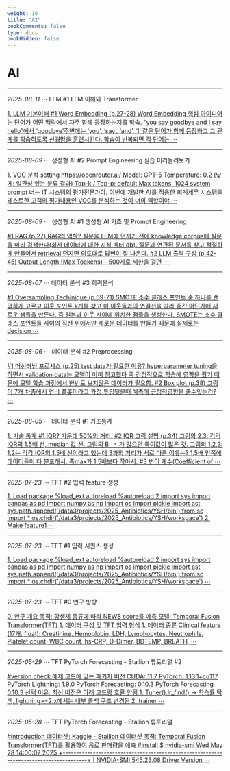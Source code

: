 ```yaml
---
weight: 16
title: "AI"
bookComments: false
type: docs
bookHidden: false
---
```


# AI

---

*2025-08-11* ⋯ LLM #1 LLM 이해와 Transformer

[1. LLM 기본이해 #1 Word Embedding (p.27-28) Word Embedding 핵심 아이디어는 단어가 어떤 맥락에서 자주 함께 등장하는지를 학습. “you say goodbye and I say hello”에서  ‘goodbye’주변에는 ‘you’, ‘say’, ‘and’, ‘I’ 같은 단어가 함께 등장하고 그 관계를 학습하도록 신경망을 훈련시킨다. 학습이 반복되면 각 단어는 ⋯](https://yshghid.github.io/docs/study/ai/ai21/)

---

*2025-08-09* ⋯ 생성형 AI #2 Prompt Engineering 실습 미리돌려보기

[1. VOC 분석 setting https://openrouter.ai/ Model: GPT-5 Temperature: 0.2 (낮게: 일관성 있는 분류 결과) Top-k / Top-p: default Max tokens: 1024 system prompt 너는 IT 시스템의 평가전문가야. 이번에 개발한 AI를 적용한 회계세무 시스템을 테스트한 고객의 평가내용인 VOC를 분석하는 것이 너의 역할이야 ⋯](https://yshghid.github.io/docs/study/ai/ai19/)

---

*2025-08-09* ⋯ 생성형 AI #1 생성형 AI 기초 및 Prompt Engineering 

[#1 RAG (p.27) RAG의 역할? 질문을 LLM에 던지기 전에 knowledge corpus에 질문을 미리 검색한다(회사 데이터에 대한 지식 벡터 db). 질문과 연관된 문서를 찾고 적절하게 만들어서 retrieval 던지면 의도대로 답변이 잘 나온다. #2 LLM 출력 구성 (p.42-45) Output Length (Max Tockens) - 500자로 제한을 걸면 ⋯](https://yshghid.github.io/docs/study/ai/ai18/)

---

*2025-08-07* ⋯ 데이터 분석 #3 회귀분석

[#1 Oversampling Techinique (p.69-71) SMOTE 소수 클래스 포인트 중 하나를 랜덤하게 고르고 이웃 포인트 k개를 찾고 이 이웃들과의 연결선을 따라 중간 어딘가에 새로운 샘플을 만든다. 즉 원본과 이웃 사이에 위치한 점들을 생성한다. SMOTE는 소수 클래스 포인트들 사이의 직선 위에서만 새로운 데이터를 만들기 때문에 실제로는 decision ⋯](https://yshghid.github.io/docs/study/ai/ai17/)

---

*2025-08-06* ⋯ 데이터 분석 #2 Preprocessing

[#1 머신러닝 프로세스 (p.25) test data가 필요한 이유? hyperparameter tuning을 하면서 validation data는 모델이 이미 참고했다 즉 간접적으로 학습에 영향을 줬기 때문에 모델 학습 과정에서 한번도 보지않은 데이터가 필요함. #2 Box plot (p.38) 그림이 7개 차종에서 연비 플롯이라고 가정 투입됏을때 예측에 긍정적영향을 줄수잇는건? ⋯](https://yshghid.github.io/docs/study/ai/ai16/)

---


*2025-08-05* ⋯ 데이터 분석 #1 기초통계

[1. 기술 통계 #1 IQR? 가운데 50%의 거리. #2 IQR 그림 설명 (p.34) 그림의 2,3: 각각 IQR의 1.5배 선, median 값 선. 그림의 B: ⚬ 가 많으면 특이값이 많은 것. 그림의 1,2,3: 1,2는 각각 IQR의 1.5배 선이라고 했는데 3과의 거리가 서로 다른 이유는? 1.5배 안쪽에 데이터들이 다 분포해서. 즉max가 1.5배보다 작아서. #3 변이 계수(Coefficient of ⋯](https://yshghid.github.io/docs/study/ai/ai14/)


---

*2025-07-23* ⋯ TFT #2 입력 feature 생성

[1. Load package %load_ext autoreload %autoreload 2  import sys import pandas as pd import numpy as np import os import pickle import ast  sys.path.append('/data3/projects/2025_Antibiotics/YSH/bin') from sc import * os.chdir('/data3/projects/2025_Antibiotics/YSH/workspace') 2. Make feature1 ⋯](https://yshghid.github.io/docs/study/ai/ai6/)

---

*2025-07-23* ⋯ TFT #1 입력 시퀀스 생성

[1. Load package %load_ext autoreload %autoreload 2 import sys import pandas as pd import numpy as np import os import pickle import ast sys.path.append('/data3/projects/2025_Antibiotics/YSH/bin') from sc import * os.chdir('/data3/projects/2025_Antibiotics/YSH/workspace') ⋯](https://yshghid.github.io/docs/study/ai/ai5/)


---

*2025-07-23* ⋯ TFT #0 연구 방향

[0. 연구 개요 목적: 항생제 종류에 따라 NEWS score를 예측 모델: Temporal Fusion Transformer(TFT)  1. 데이터 구성 및 TFT 입력 형식 1. 데이터 종류 Clinical feature (17개, float): Creatinine, Hemoglobin, LDH, Lymphocytes, Neutrophils, Platelet count, WBC count, hs-CRP, D-Dimer, BDTEMP, BREATH, ⋯](https://yshghid.github.io/docs/study/ai/ai4/)

---

*2025-05-29* ⋯ TFT PyTorch Forecasting - Stallion 튜토리얼 #2

[#version check 예제 코드에 맞는 패키지 버전 CUDA: 11.7 PyTorch: 1.13.1+cu117 PyTorch Lightning: 1.9.0 PyTorch Forecasting: 0.10.3 PyTorch Forecasting 0.10.3 선택 이유: 최신 버전은 아래 코드랑 호환 안됨 1. Tuner().lr_find() -> 학습률 탐색, lightning>=2.x에서는 내부 콜백 구조 변경됨 2. trainer ⋯](https://yshghid.github.io/docs/study/tech/tech13/)

---

*2025-05-28* ⋯ TFT PyTorch Forecasting - Stallion 튜토리얼

[#introduction 데이터셋: Kaggle - Stallion 데이터셋 목적: Temporal Fusion Transformer(TFT)를 활용하여 음료 판매량을 예측 #install $ nvidia-smi Wed May 28 14:00:07 2025 +---------------------------------------------------------------------------------------+ | NVIDIA-SMI 545.23.08 Driver Version ⋯](https://yshghid.github.io/docs/study/tech/tech12/) 

#
